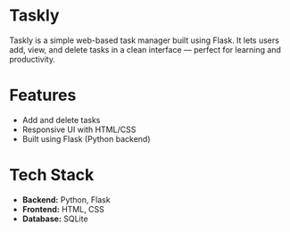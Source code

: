 # Taskly
Taskly is a simple web-based task manager built using Flask. It lets users add, view, and delete tasks in a clean interface — perfect for learning and productivity.

# Features
- Add and delete tasks
- Responsive UI with HTML/CSS
- Built using Flask (Python backend)

# Tech Stack
- **Backend:** Python, Flask
- **Frontend:** HTML, CSS
- **Database:** SQLite

